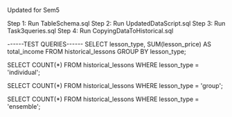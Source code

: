 Updated for Sem5

Step 1: Run TableSchema.sql
Step 2: Run UpdatedDataScript.sql
Step 3: Run Task3queries.sql
Step 4: Run CopyingDataToHistorical.sql

------TEST QUERIES------
SELECT lesson_type, SUM(lesson_price) AS total_income
FROM historical_lessons
GROUP BY lesson_type;

SELECT COUNT(*) FROM historical_lessons WHERE lesson_type = 'individual';

SELECT COUNT(*) FROM historical_lessons WHERE lesson_type = 'group';

SELECT COUNT(*) FROM historical_lessons WHERE lesson_type = 'ensemble';
